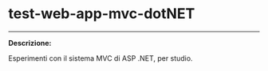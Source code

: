 # test-web-app-mvc-dotNET
---
**Descrizione:**

Esperimenti con il sistema MVC di ASP .NET, per studio.
